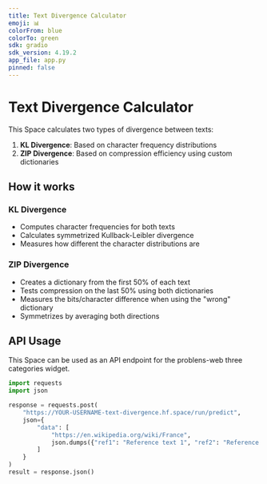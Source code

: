 ```yaml
---
title: Text Divergence Calculator
emoji: 📊
colorFrom: blue
colorTo: green
sdk: gradio
sdk_version: 4.19.2
app_file: app.py
pinned: false
---
```


# Text Divergence Calculator

This Space calculates two types of divergence between texts:

1. **KL Divergence**: Based on character frequency distributions
2. **ZIP Divergence**: Based on compression efficiency using custom dictionaries

## How it works

### KL Divergence
- Computes character frequencies for both texts
- Calculates symmetrized Kullback-Leibler divergence
- Measures how different the character distributions are

### ZIP Divergence
- Creates a dictionary from the first 50% of each text
- Tests compression on the last 50% using both dictionaries
- Measures the bits/character difference when using the "wrong" dictionary
- Symmetrizes by averaging both directions

## API Usage

This Space can be used as an API endpoint for the problens-web three categories widget.

```python
import requests
import json

response = requests.post(
    "https://YOUR-USERNAME-text-divergence.hf.space/run/predict",
    json={
        "data": [
            "https://en.wikipedia.org/wiki/France",
            json.dumps({"ref1": "Reference text 1", "ref2": "Reference text 2"})
        ]
    }
)
result = response.json()
```